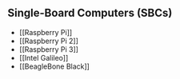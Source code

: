 Single-Board Computers (SBCs)
-----------------------------

* [[Raspberry Pi]]
* [[Raspberry Pi 2]]
* [[Raspberry Pi 3]]
* [[Intel Galileo]]
* [[BeagleBone Black]]
